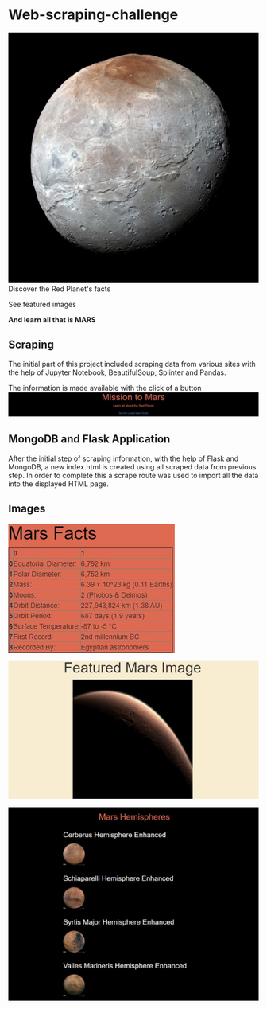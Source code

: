

# Web-scraping-challenge #

![Mars Photo](https://github.com/Cosette3737/Web-scraping-challenge/blob/main/Mission_to_Mars/mars_photo.jpg?raw=true)
Discover the Red Planet's facts 

See featured images

**And learn all that is MARS**


## Scraping ##
The initial part of this project included scraping data from various sites with the help of Jupyter Notebook, BeautifulSoup, Splinter and Pandas.

The information is made available with the click of a button
![Button Photo](https://github.com/Cosette3737/Web-scraping-challenge/blob/main/Mission_to_Mars/Images/buttonimg.JPG?raw=true)

## MongoDB and Flask Application ##
After the initial step of scraping information, with the help of Flask and MongoDB, a new index.html is created using all scraped data from previous step. In order to complete this a scrape route was used to import all the data into the displayed HTML page. 

##  Images ##

![Mars Facts Photo](https://github.com/Cosette3737/Web-scraping-challenge/blob/main/Mission_to_Mars/Images/facts.JPG?raw=true)

![Featured Images Photo](https://github.com/Cosette3737/Web-scraping-challenge/blob/main/Mission_to_Mars/Images/featuredimg.JPG?raw=true)

![Hemispheres Photo](https://github.com/Cosette3737/Web-scraping-challenge/blob/main/Mission_to_Mars/Images/img4.JPG?raw=true)
